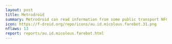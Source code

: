 ```yaml
---
layout: post
title: Metrodroid
summary: Metrodroid can read information from some public transport NFC smartcards
icon: https://f-droid.org/repo/icons/au.id.micolous.farebot.31.png
nflaws: 13
report: reports/au.id.micolous.farebot.html
---
```


